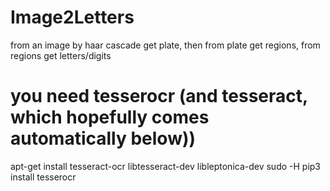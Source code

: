 # Image2Letters
from an image by haar cascade get plate, then from plate get regions, from regions get letters/digits 

# you need tesserocr (and tesseract, which hopefully comes automatically below))
apt-get install tesseract-ocr libtesseract-dev libleptonica-dev
sudo -H pip3 install tesserocr